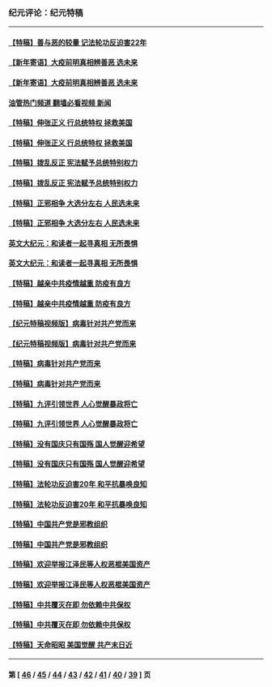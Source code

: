 ### 纪元评论：纪元特稿
---
#### [【特稿】善与恶的较量 记法轮功反迫害22年](../../pages/nsc424/n13086597.md?09050330) 
#### [【新年寄语】大疫前明真相辨善恶 选未来](../../pages/nsc424/n12660855.md?09050330) 
#### [【新年寄语】大疫前明真相辨善恶 选未来](../../pages/nsc424/n12660855.md?09050330) 
#### [油管热门频道 翻墙必看视频 新闻](ok?09050330)
#### [【特稿】伸张正义 行总统特权 拯救美国](../../pages/nsc424/n12616806.md?09050330) 
#### [【特稿】伸张正义 行总统特权 拯救美国](../../pages/nsc424/n12616806.md?09050330) 
#### [【特稿】拨乱反正 宪法赋予总统特别权力](../../pages/nsc424/n12598306.md?09050330) 
#### [【特稿】拨乱反正 宪法赋予总统特别权力](../../pages/nsc424/n12598306.md?09050330) 
#### [【特稿】正邪相争 大选分左右 人民选未来](../../pages/nsc424/n12545208.md?09050330) 
#### [【特稿】正邪相争 大选分左右 人民选未来](../../pages/nsc424/n12545208.md?09050330) 
#### [英文大纪元：和读者一起寻真相 无所畏惧](../../pages/nsc424/n12542027.md?09050330) 
#### [英文大纪元：和读者一起寻真相 无所畏惧](../../pages/nsc424/n12542027.md?09050330) 
#### [【特稿】越亲中共疫情越重 防疫有良方](../../pages/nsc424/n12042989.md?09050330) 
#### [【特稿】越亲中共疫情越重 防疫有良方](../../pages/nsc424/n12042989.md?09050330) 
#### [【纪元特稿视频版】病毒针对共产党而来](../../pages/nsc424/n11977328.md?09050330) 
#### [【纪元特稿视频版】病毒针对共产党而来](../../pages/nsc424/n11977328.md?09050330) 
#### [【特稿】病毒针对共产党而来](../../pages/nsc424/n11928818.md?09050330) 
#### [【特稿】病毒针对共产党而来](../../pages/nsc424/n11928818.md?09050330) 
#### [【特稿】九评引领世界 人心觉醒暴政将亡](../../pages/nsc424/n11660496.md?09050330) 
#### [【特稿】九评引领世界 人心觉醒暴政将亡](../../pages/nsc424/n11660496.md?09050330) 
#### [【特稿】没有国庆只有国殇 国人觉醒迎希望](../../pages/nsc424/n11549354.md?09050330) 
#### [【特稿】没有国庆只有国殇 国人觉醒迎希望](../../pages/nsc424/n11549354.md?09050330) 
#### [【特稿】法轮功反迫害20年 和平抗暴唤良知](../../pages/nsc424/n11389135.md?09050330) 
#### [【特稿】法轮功反迫害20年 和平抗暴唤良知](../../pages/nsc424/n11389135.md?09050330) 
#### [【特稿】中国共产党是邪教组织](../../pages/nsc424/n11355551.md?09050330) 
#### [【特稿】中国共产党是邪教组织](../../pages/nsc424/n11355551.md?09050330) 
#### [【特稿】欢迎举报江泽民等人权恶棍美国资产](../../pages/nsc424/n11303040.md?09050330) 
#### [【特稿】欢迎举报江泽民等人权恶棍美国资产](../../pages/nsc424/n11303040.md?09050330) 
#### [【特稿】中共覆灭在即 勿依赖中共保权](../../pages/nsc424/n11278510.md?09050330) 
#### [【特稿】中共覆灭在即 勿依赖中共保权](../../pages/nsc424/n11278510.md?09050330) 
#### [【特稿】天命昭昭 美国觉醒 共产末日近](../../pages/nsc424/n11150259.md?09050330) 

---
#### 第 [ [46](./46.md?09050330) / [45](./45.md?09050330) / [44](./44.md?09050330) / [43](./43.md?09050330) / [42](./42.md?09050330) / [41](./41.md?09050330) / [40](./40.md?09050330) / [39](./39.md?09050330) ] 页
